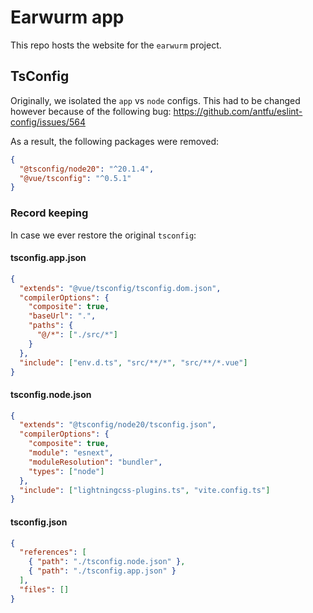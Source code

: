 # Earwurm app

This repo hosts the website for the `earwurm` project.

## TsConfig

Originally, we isolated the `app` vs `node` configs. This had to be changed however because of the following bug: <https://github.com/antfu/eslint-config/issues/564>

As a result, the following packages were removed:

```json
{
  "@tsconfig/node20": "^20.1.4",
  "@vue/tsconfig": "^0.5.1"
}
```

### Record keeping

In case we ever restore the original `tsconfig`:

#### tsconfig.app.json

```json
{
  "extends": "@vue/tsconfig/tsconfig.dom.json",
  "compilerOptions": {
    "composite": true,
    "baseUrl": ".",
    "paths": {
      "@/*": ["./src/*"]
    }
  },
  "include": ["env.d.ts", "src/**/*", "src/**/*.vue"]
}
```

#### tsconfig.node.json

```json
{
  "extends": "@tsconfig/node20/tsconfig.json",
  "compilerOptions": {
    "composite": true,
    "module": "esnext",
    "moduleResolution": "bundler",
    "types": ["node"]
  },
  "include": ["lightningcss-plugins.ts", "vite.config.ts"]
}
```

#### tsconfig.json

```json
{
  "references": [
    { "path": "./tsconfig.node.json" },
    { "path": "./tsconfig.app.json" }
  ],
  "files": []
}
```
